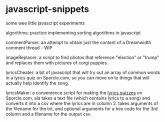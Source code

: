 # javascript-snippets
some wee little javascript experiments

algorithms: practice implementing sorting algorithms in javascript 

commentParser: an attempt to obtain just the content of a Dreamwidth comment thread - WIP  

imageReplacer: a script to find photos that reference "election" or "trump" and replaces them with pictures of corgi puppies. 

lyricsCheater: a bit of javascript that will try out an array of common words in a lyrics quiz on Sporcle.com, so you can move on to things that will actually help identify the song. 

lyricsMaker: a convenience script for making the [lyrics quizzes](https://www.sporcle.com/games/bookcat/his-poor-wife) on Sporcle.com, ala takes a text file (which contains lyrics to a song) and converts it into a csv where the lyrics are in column 2. takes arguments of the filename for the txt, and optional arguments for a hex code for the 3rd column and a filename for the output csv. 